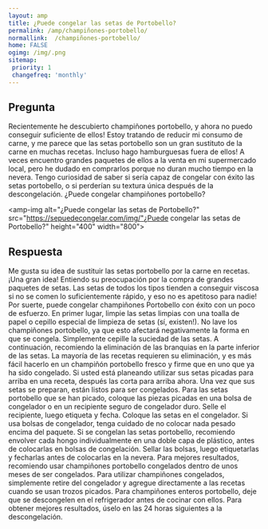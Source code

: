 ```yaml
---
layout: amp
title: ¿Puede congelar las setas de Portobello?  
permalink: /amp/champiñones-portobello/
normallink:  /champiñones-portobello/
home: FALSE
ogimg: /img/.png
sitemap:
 priority: 1
 changefreq: 'monthly'
---
```




## Pregunta

Recientemente he descubierto champiñones portobello, y ahora no puedo conseguir suficiente de ellos! Estoy tratando de reducir mi consumo de carne, y me parece que las setas portobello son un gran sustituto de la carne en muchas recetas. Incluso hago hamburguesas fuera de ellos! A veces encuentro grandes paquetes de ellos a la venta en mi supermercado local, pero he dudado en comprarlos porque no duran mucho tiempo en la nevera. Tengo curiosidad de saber si sería capaz de congelar con éxito las setas portobello, o si perderían su textura única después de la descongelación. ¿Puede congelar champiñones portobello?


<amp-img alt="¿Puede congelar las setas de Portobello?" src="https://sepuedecongelar.com/img/"¿Puede congelar las setas de Portobello?" height="400" width="800"></amp-img>


## Respuesta

Me gusta su idea de sustituir las setas portobello por la carne en recetas. ¡Una gran idea! Entiendo su preocupación por la compra de grandes paquetes de setas. Las setas de todos los tipos tienden a conseguir viscosa si no se comen lo suficientemente rápido, y eso no es apetitoso para nadie! Por suerte, puede congelar champiñones Portobello con éxito con un poco de esfuerzo.
En primer lugar, limpie las setas limpias con una toalla de papel o cepillo especial de limpieza de setas (sí, existen!). No lave los champiñones portobello, ya que esto afectará negativamente la forma en que se congela. Simplemente cepille la suciedad de las setas. A continuación, recomiendo la eliminación de las branquias en la parte inferior de las setas. La mayoría de las recetas requieren su eliminación, y es más fácil hacerlo en un champiñón portobello fresco y firme que en uno que ya ha sido congelado. Si usted está planeando utilizar sus setas picadas para arriba en una receta, después las corta para arriba ahora. Una vez que sus setas se preparan, están listos para ser congelados.
Para las setas portobello que se han picado, coloque las piezas picadas en una bolsa de congelador o en un recipiente seguro de congelador duro. Selle el recipiente, luego etiqueta y fecha. Coloque las setas en el congelador. Si usa bolsas de congelador, tenga cuidado de no colocar nada pesado encima del paquete. Si se congelan las setas portobello, recomiendo envolver cada hongo individualmente en una doble capa de plástico, antes de colocarlas en bolsas de congelación. Sellar las bolsas, luego etiquetarlas y fecharlas antes de colocarlas en la nevera.
Para mejores resultados, recomiendo usar champiñones portobello congelados dentro de unos meses de ser congelados. Para utilizar champiñones congelados, simplemente retire del congelador y agregue directamente a las recetas cuando se usan trozos picados. Para champiñones enteros portobello, deje que se descongelen en el refrigerador antes de cocinar con ellos. Para obtener mejores resultados, úselo en las 24 horas siguientes a la descongelación.